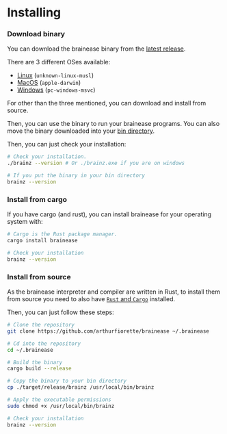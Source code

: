 # Installing

### Download binary

You can download the brainease binary from the
[latest release](https://github.com/arthurfiorette/brainease/releases).

There are 3 different OSes available:

- [Linux](https://github.com/arthurfiorette/brainease/releases/latest/download/brainease-x86_64-unknown-linux-musl.zip)
  (`unknown-linux-musl`)
- [MacOS](https://github.com/arthurfiorette/brainease/releases/latest/download/brainease-x86_64-apple-darwin.zip)
  (`apple-darwin`)
- [Windows](https://github.com/arthurfiorette/brainease/releases/latest/download/brainease-x86_64-pc-windows-msvc.zip)
  (`pc-windows-msvc`)

For other than the three mentioned, you can download and install from source.

Then, you can use the binary to run your brainease programs. You can also move the binary
downloaded into your
[bin directory](https://superuser.com/questions/983138/what-is-the-equivalent-of-the-bin-directory-for-windows).

Then, you can just check your installation:

```sh
# Check your installation.
./brainz --version # Or ./brainz.exe if you are on windows

# If you put the binary in your bin directory
brainz --version
```

### Install from cargo

If you have cargo (and rust), you can install brainease for your operating system with:

```sh
# Cargo is the Rust package manager.
cargo install brainease

# Check your installation
brainz --version
```

### Install from source

As the brainease interpreter and compiler are written in Rust, to install them from source
you need to also have [`Rust` and `Cargo`](https://www.rust-lang.org/tools/install)
installed.

Then, you can just follow these steps:

```sh
# Clone the repository
git clone https://github.com/arthurfiorette/brainease ~/.brainease

# Cd into the repository
cd ~/.brainease

# Build the binary
cargo build --release

# Copy the binary to your bin directory
cp ./target/release/brainz /usr/local/bin/brainz

# Apply the executable permissions
sudo chmod +x /usr/local/bin/brainz

# Check your installation
brainz --version
```
